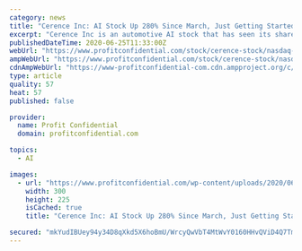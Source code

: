 ```yaml
---
category: news
title: "Cerence Inc: AI Stock Up 280% Since March, Just Getting Started"
excerpt: "Cerence Inc is an automotive AI stock that has seen its share price soar 280% since March. But the company's outlook is even more bullish. Cerence's industry-leading market penetration is growing, its revenue growth is strong,"
publishedDateTime: 2020-06-25T11:33:00Z
webUrl: "https://www.profitconfidential.com/stock/cerence-stock/nasdaq-crnc-ai-stock-up-since-march/"
ampWebUrl: "https://www.profitconfidential.com/stock/cerence-stock/nasdaq-crnc-ai-stock-up-since-march/amp/"
cdnAmpWebUrl: "https://www-profitconfidential-com.cdn.ampproject.org/c/s/www.profitconfidential.com/stock/cerence-stock/nasdaq-crnc-ai-stock-up-since-march/amp/"
type: article
quality: 57
heat: 57
published: false

provider:
  name: Profit Confidential
  domain: profitconfidential.com

topics:
  - AI

images:
  - url: "https://www.profitconfidential.com/wp-content/uploads/2020/06/Cerence-Inc-AI-Stock-Up-280-Since-March-Just-Getting-Started-300x225.jpg"
    width: 300
    height: 225
    isCached: true
    title: "Cerence Inc: AI Stock Up 280% Since March, Just Getting Started"

secured: "mkYudIBUey94y34D8qXkd5X6hoBmU/WrcyQwVbT4MtWvY0160HHvQViD4Q7Tm8baeVaJvHo8xXgJlelqyKOfI2AGiFF1Ex2BCo9bP5ukxpKSdG0RG2KZMkMzUxvLidDf1R2ht1kJ4b932lcxDqGl4mWzXFQBjpw9fDRHt4pauUL4g2rDtiS+2isiW3IcWgK7TPTytPnJdVuDueKSLX7mlrDhVS+FUg9wKVs4U/SS/n5UWHx9NE3krlpUvcC4uaL19tsQeFpsO8zfhAjhY/8+K3hVAZEHHXPujv2BSH/D9ZVsenun8kwGnWgvowQiEZZz2Nk/pvGSTz3gTeIy/TK2dw==;MwGIjrPNvNwef+AmheR4rQ=="
---
```


